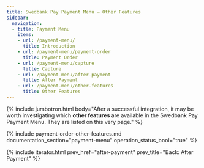 ```yaml
---
title: Swedbank Pay Payment Menu – Other Features
sidebar:
  navigation:
  - title: Payment Menu
    items:
    - url: /payment-menu/
      title: Introduction
    - url: /payment-menu/payment-order
      title: Payment Order
    - url: /payment-menu/capture
      title: Capture
    - url: /payment-menu/after-payment
      title: After Payment
    - url: /payment-menu/other-features
      title: Other Features
---
```


{% include jumbotron.html body="After a successful integration, it may be worth
investigating which **other features** are available in the Swedbank Pay Payment Menu.
They are listed on this very page." %}

{% include payment-order-other-features.md documentation_section="payment-menu"
operation_status_bool="true" %}

{% include iterator.html prev_href="after-payment" prev_title="Back: After
Payment" %}
